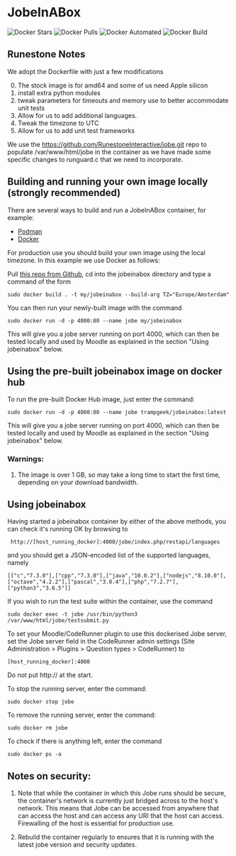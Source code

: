 # JobeInABox

![Docker Stars](https://img.shields.io/docker/stars/trampgeek/jobeinabox.svg)
![Docker Pulls](https://img.shields.io/docker/pulls/trampgeek/jobeinabox.svg)
![Docker Automated](https://img.shields.io/docker/cloud/automated/trampgeek/jobeinabox.svg)
![Docker Build](https://img.shields.io/docker/cloud/build/trampgeek/jobeinabox.svg)

## Runestone Notes

We adopt the Dockerfile with just a few modifications

0. The stock image is for amd64 and some of us need Apple silicon
1. install extra python modules
2. tweak parameters for timeouts and memory use to better accommodate unit tests
3. Allow for us to add additional languages.
4. Tweak the timezone to UTC
5. Allow for us to add unit test frameworks

We use the https://github.com/RunestoneInteractive/jobe.git repo to populate /var/www/html/jobe
in the container as we have made some specific changes to runguard.c that we need to incorporate.

## Building and running your own image locally (strongly recommended)

There are several ways to build and run a JobeInABox container, for example:

-   [Podman](https://developers.redhat.com/blog/2019/02/21/podman-and-buildah-for-docker-users/)
-   [Docker](https://docs.docker.com/)

For production use you should build your own image using the local timezone. In this example we use Docker as follows:

Pull [this repo from Github](https://github.com/trampgeek/jobeinabox), cd into the jobeinabox directory and type a command
of the form

    sudo docker build . -t my/jobeinabox --build-arg TZ="Europe/Amsterdam"

You can then run your newly-built image with the command

    sudo docker run -d -p 4000:80 --name jobe my/jobeinabox

This will give you a jobe server running on port 4000, which can then be
tested locally and used by Moodle as explained in the section "Using jobeinabox" below.

## Using the pre-built jobeinabox image on docker hub

To run the pre-built Docker Hub image, just enter the command:

    sudo docker run -d -p 4000:80 --name jobe trampgeek/jobeinabox:latest

This will give you a jobe server running on port 4000, which can then be
tested locally and used by Moodle as explained in the section "Using jobeinabox" below.

### Warnings:

1.  The image is over 1 GB, so may take a long time to start the first
    time, depending on your download bandwidth.

## Using jobeinabox

Having started a jobeinabox container by either of the above methods, you
can check it's running OK by browsing to

     http://[host_running_docker]:4000/jobe/index.php/restapi/languages

and you should get a JSON-encoded list of the supported languages, namely

    [["c","7.3.0"],["cpp","7.3.0"],["java","10.0.2"],["nodejs","8.10.0"],["octave","4.2.2"],["pascal","3.0.4"],["php","7.2.7"],["python3","3.6.5"]]

If you wish to run the test suite within the container, use the command

    sudo docker exec -t jobe /usr/bin/python3 /var/www/html/jobe/testsubmit.py

To set your Moodle/CodeRunner plugin to use this dockerised Jobe server, set the Jobe server field in the CodeRunner admin settings (Site Administration > Plugins > Question types > CodeRunner) to

    [host_running_docker]:4000

Do not put http:// at the start.

To stop the running server, enter the command:

    sudo docker stop jobe

To remove the running server, enter the command:

    sudo docker rm jobe

To check if there is anything left, enter the command

    sudo docker ps -a

## Notes on security:

1.  Note that while the container in which this Jobe runs should be secure, the
    container's network is currently just bridged across to the host's network.
    This means that Jobe can be accessed from anywhere that can access the host
    and can access any URI that the host can access. Firewalling of the host is
    essential for production use.

1.  Rebuild the container regularly to ensures that it is running
    with the latest jobe version and security updates.
